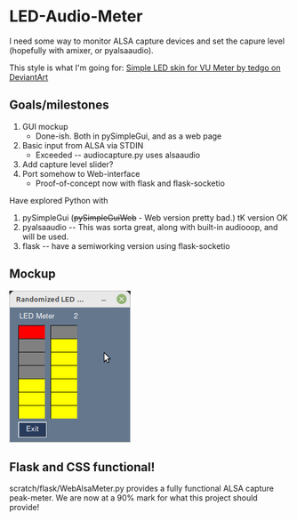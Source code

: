 # LED-Audio-Meter

I need some way to monitor ALSA capture devices and set the capure level (hopefully with amixer, or pyalsaaudio).

This style is what I'm going for:
[Simple LED skin for VU Meter by tedgo on DeviantArt](https://www.deviantart.com/tedgo/art/Simple-LED-skin-for-VU-Meter-556117014)

## Goals/milestones
1. GUI mockup
    * Done-ish.  Both in pySimpleGui, and as a web page
2. Basic input from ALSA via STDIN
    * Exceeded -- audiocapture.py uses alsaaudio
3. Add capture level slider?
4. Port somehow to Web-interface
    * Proof-of-concept now with flask and flask-socketio

Have explored Python with
1. pySimpleGui (~~pySimpleGuiWeb~~ - Web version pretty bad.)  tK version OK
2. pyalsaaudio -- This was sorta great, along with built-in audiooop, and will be used.
3. flask -- have a semiworking version using flask-socketio

## Mockup
![Mockup from LED_meter.py](assets/LED_meter-mockup.png)

## Flask and CSS functional!
scratch/flask/WebAlsaMeter.py provides a fully functional ALSA capture peak-meter.  We are now at a 90% mark for what this project should provide!